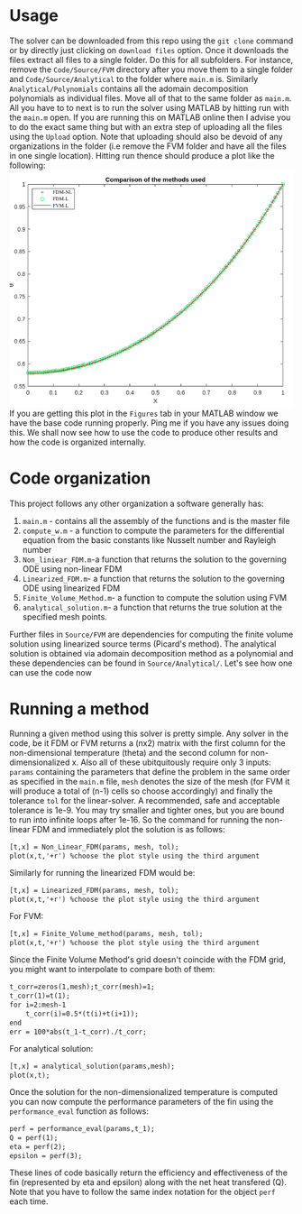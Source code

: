 # Usage
The solver can be downloaded from this repo using the ```git clone``` command or by directly just clicking on ```download files``` option. Once it downloads the files extract all files to a single folder. Do this for all subfolders. For instance, remove the ```Code/Source/FVM``` directory after you move them to a single folder and ```Code/Source/Analytical``` to the folder where ```main.m``` is. Similarly ```Analytical/Polynomials``` contains all the adomain decomposition polynomials as individual files. Move all of that to the same folder as ```main.m```. All you have to to next is to run the solver using MATLAB by hitting run with the ```main.m``` open. If you are running this on MATLAB online then I advise you to do the exact same thing but with an extra step of uploading all the files using the ```Upload``` option. Note that uploading should also be devoid of any organizations in the folder (i.e remove the FVM folder and have all the files in one single location). Hitting run thence should produce a plot like the following: \
![plot](https://github.com/RSuryaNarayan/CFD_MEPE11/blob/main/Group%20Assignment/Results/final_compare.png) \
If you are getting this plot in the ```Figures``` tab in your MATLAB window we have the base code running properly. Ping me if you have any issues doing this. We shall now see how to use the code to produce other results and how the code is organized internally. 
# Code organization
This project follows any other organization a software generally has:
1. ```main.m``` - contains all the assembly of the functions and is the master file 
2. ```compute_w.m``` - a function to compute the parameters for the differential equation from the basic constants like Nusselt number and Rayleigh number
3. ```Non_liniear_FDM.m```-a function that returns the solution to the governing ODE using non-linear FDM 
4. ```Linearized_FDM.m```- a function that returns the solution to the governing ODE using linearized FDM
5. ```Finite_Volume_Method.m```- a function to compute the solution using FVM
6. ```analytical_solution.m```- a function that returns the true solution at the specified mesh points.

Further files in ```Source/FVM``` are dependencies for computing the finite volume solution using linearized source terms (Picard's method). The analytical solution is obtained via adomain decomposition method as a polynomial and these dependencies can be found in ```Source/Analytical/```. Let's see how one can use the code now 
# Running a method 
Running a given method using this solver is pretty simple. Any solver in the code, be it FDM or FVM returns a (nx2) matrix with the first column for the non-dimensional temperature (theta) and the second column for non-dimensionalized x. Also all of these ubitquitously require only 3 inputs: ```params``` containing the parameters that define the problem in the same order as specified in the ```main.m``` file, ```mesh``` denotes the size of the mesh (for FVM it will produce a total of (n-1) cells so choose accordingly) and finally the tolerance ```tol``` for the linear-solver. A recommended, safe and acceptable tolerance is 1e-9. You may try smaller and tighter ones, but you are bound to run into infinite loops after 1e-16. So the command for running the non-linear FDM and immediately plot the solution is as follows:
```
[t,x] = Non_Linear_FDM(params, mesh, tol);
plot(x,t,'+r') %choose the plot style using the third argument
```
Similarly for running the linearized FDM would be: 
```
[t,x] = Linearized_FDM(params, mesh, tol);
plot(x,t,'+r') %choose the plot style using the third argument
```
For FVM: 
```
[t,x] = Finite_Volume_method(params, mesh, tol);
plot(x,t,'+r') %choose the plot style using the third argument
```
Since the Finite Volume Method's grid doesn't coincide with the FDM grid, you might want to interpolate to compare both of them:
```
t_corr=zeros(1,mesh);t_corr(mesh)=1;
t_corr(1)=t(1);
for i=2:mesh-1
    t_corr(i)=0.5*(t(i)+t(i+1));
end
err = 100*abs(t_1-t_corr)./t_corr;
```
For analytical solution:
```
[t,x] = analytical_solution(params,mesh);
plot(x,t);
```
Once the solution for the non-dimensionalized temperature is computed you can now compute the performance parameters of the fin using the ```performance_eval``` function as follows: 
```
perf = performance_eval(params,t_1);
Q = perf(1);
eta = perf(2);
epsilon = perf(3);
```
These lines of code basically return the efficiency and effectiveness of the fin (represented by eta and epsilon) along with the net heat transfered (Q). Note that you have to follow the same index notation for the object ```perf``` each time. 
